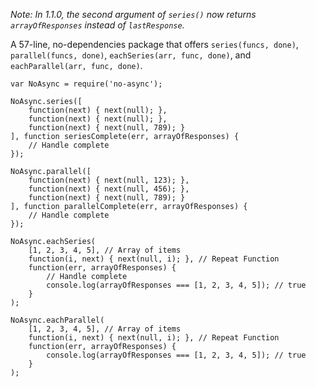 *Note: In 1.1.0, the second argument of `series()` now returns `arrayOfResponses` instead of `lastResponse`.*

A 57-line, no-dependencies package that offers `series(funcs, done)`, `parallel(funcs, done)`, `eachSeries(arr, func, done)`, and `eachParallel(arr, func, done)`.

```
var NoAsync = require('no-async');

NoAsync.series([
    function(next) { next(null); },
    function(next) { next(null); },
    function(next) { next(null, 789); }
], function seriesComplete(err, arrayOfResponses) {
    // Handle complete
});

NoAsync.parallel([
    function(next) { next(null, 123); },
    function(next) { next(null, 456); },
    function(next) { next(null, 789); }
], function parallelComplete(err, arrayOfResponses) {
    // Handle complete
});

NoAsync.eachSeries(
    [1, 2, 3, 4, 5], // Array of items
    function(i, next) { next(null, i); }, // Repeat Function
    function(err, arrayOfResponses) {
        // Handle complete
        console.log(arrayOfResponses === [1, 2, 3, 4, 5]); // true
    }
);

NoAsync.eachParallel(
    [1, 2, 3, 4, 5], // Array of items
    function(i, next) { next(null, i); }, // Repeat Function
    function(err, arrayOfResponses) {
        console.log(arrayOfResponses === [1, 2, 3, 4, 5]); // true
    }
);
```
